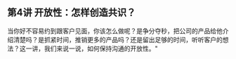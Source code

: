 ## 第4讲  开放性：怎样创造共识？

当你好不容易约到跟客户见面，你该怎么做呢？是争分夺秒，把公司的产品给他介绍清楚吗？是抓紧时间，推销更多的产品吗？还是留出足够的时间，听听客户的想法？这一讲，我们来说一说，如何保持沟通的开放性。"